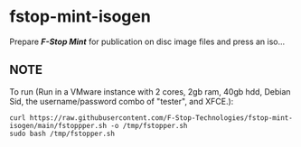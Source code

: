 # fstop-mint-isogen
Prepare ***F-Stop Mint*** for publication on disc image files and press an iso...

## NOTE
To run (Run in a VMware instance with 2 cores, 2gb ram, 40gb hdd, Debian Sid, the username/password combo of "tester", and XFCE.):
```
curl https://raw.githubusercontent.com/F-Stop-Technologies/fstop-mint-isogen/main/fstoppper.sh -o /tmp/fstopper.sh
sudo bash /tmp/fstopper.sh
```
